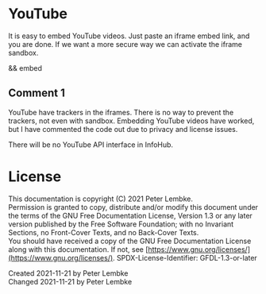 # YouTube
It is easy to embed YouTube videos. Just paste an iframe embed link, and you are done.
If we want a more secure way we can activate the iframe sandbox.

&& embed

## Comment 1
YouTube have trackers in the iframes. There is no way to prevent the trackers, not even with sandbox. 
Embedding YouTube videos have worked, but I have commented the code out due to privacy and license issues.

There will be no YouTube API interface in InfoHub.

# License
This documentation is copyright (C) 2021 Peter Lembke.  
Permission is granted to copy, distribute and/or modify this document under the terms of the GNU Free Documentation License, Version 1.3 or any later version published by the Free Software Foundation; with no Invariant Sections, no Front-Cover Texts, and no Back-Cover Texts.  
You should have received a copy of the GNU Free Documentation License along with this documentation. If not, see [https://www.gnu.org/licenses/](https://www.gnu.org/licenses/).  SPDX-License-Identifier: GFDL-1.3-or-later

Created 2021-11-21 by Peter Lembke  
Changed 2021-11-21 by Peter Lembke  
